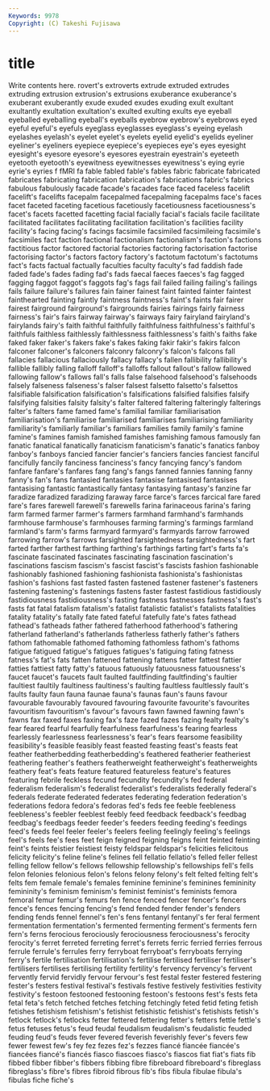 ```yaml
---
Keywords: 9978 
Copyright: (C) Takeshi Fujisawa
---
```


# title

Write contents here.
rovert's extroverts extrude
extruded extrudes extruding extrusion extrusion's extrusions exuberance exuberance's exuberant exuberantly
exude exuded exudes exuding exult exultant exultantly exultation exultation's exulted
exulting exults eye eyeball eyeballed eyeballing eyeball's eyeballs eyebrow eyebrow's
eyebrows eyed eyeful eyeful's eyefuls eyeglass eyeglasses eyeglass's eyeing eyelash
eyelashes eyelash's eyelet eyelet's eyelets eyelid eyelid's eyelids eyeliner eyeliner's
eyeliners eyepiece eyepiece's eyepieces eye's eyes eyesight eyesight's eyesore eyesore's
eyesores eyestrain eyestrain's eyeteeth eyetooth eyetooth's eyewitness eyewitnesses eyewitness's eying
eyrie eyrie's eyries f fMRI fa fable fabled fable's fables
fabric fabricate fabricated fabricates fabricating fabrication fabrication's fabrications fabric's fabrics
fabulous fabulously facade facade's facades face faced faceless facelift facelift's
facelifts facepalm facepalmed facepalming facepalms face's faces facet faceted faceting
facetious facetiously facetiousness facetiousness's facet's facets facetted facetting facial facially
facial's facials facile facilitate facilitated facilitates facilitating facilitation facilitation's facilities
facility facility's facing facing's facings facsimile facsimiled facsimileing facsimile's facsimiles
fact faction factional factionalism factionalism's faction's factions factitious factor factored
factorial factories factoring factorisation factorise factorising factor's factors factory factory's
factotum factotum's factotums fact's facts factual factually faculties faculty faculty's
fad faddish fade faded fade's fades fading fad's fads faecal
faeces faeces's fag fagged fagging faggot faggot's faggots fag's fags
fail failed failing failing's failings fails failure failure's failures fain
fainer fainest faint fainted fainter faintest fainthearted fainting faintly faintness
faintness's faint's faints fair fairer fairest fairground fairground's fairgrounds fairies
fairings fairly fairness fairness's fair's fairs fairway fairway's fairways fairy
fairyland fairyland's fairylands fairy's faith faithful faithfully faithfulness faithfulness's faithful's
faithfuls faithless faithlessly faithlessness faithlessness's faith's faiths fake faked faker
faker's fakers fake's fakes faking fakir fakir's fakirs falcon falconer
falconer's falconers falconry falconry's falcon's falcons fall fallacies fallacious fallaciously
fallacy fallacy's fallen fallibility fallibility's fallible fallibly falling falloff falloff's
falloffs fallout fallout's fallow fallowed fallowing fallow's fallows fall's falls
false falsehood falsehood's falsehoods falsely falseness falseness's falser falsest falsetto
falsetto's falsettos falsifiable falsification falsification's falsifications falsified falsifies falsify falsifying
falsities falsity falsity's falter faltered faltering falteringly falterings falter's falters
fame famed fame's familial familiar familiarisation familiarisation's familiarise familiarised familiarises
familiarising familiarity familiarity's familiarly familiar's familiars families family family's famine
famine's famines famish famished famishes famishing famous famously fan fanatic
fanatical fanatically fanaticism fanaticism's fanatic's fanatics fanboy fanboy's fanboys fancied
fancier fancier's fanciers fancies fanciest fanciful fancifully fancily fanciness fanciness's
fancy fancying fancy's fandom fanfare fanfare's fanfares fang fang's fangs
fanned fannies fanning fanny fanny's fan's fans fantasied fantasies fantasise
fantasised fantasises fantasising fantastic fantastically fantasy fantasying fantasy's fanzine far
faradize faradized faradizing faraway farce farce's farces farcical fare fared
fare's fares farewell farewell's farewells farina farinaceous farina's faring farm
farmed farmer farmer's farmers farmhand farmhand's farmhands farmhouse farmhouse's farmhouses
farming farming's farmings farmland farmland's farm's farms farmyard farmyard's farmyards
farrow farrowed farrowing farrow's farrows farsighted farsightedness farsightedness's fart farted
farther farthest farthing farthing's farthings farting fart's farts fa's fascinate
fascinated fascinates fascinating fascination fascination's fascinations fascism fascism's fascist fascist's
fascists fashion fashionable fashionably fashioned fashioning fashionista fashionista's fashionistas fashion's
fashions fast fasted fasten fastened fastener fastener's fasteners fastening fastening's
fastenings fastens faster fastest fastidious fastidiously fastidiousness fastidiousness's fasting fastness
fastnesses fastness's fast's fasts fat fatal fatalism fatalism's fatalist fatalistic
fatalist's fatalists fatalities fatality fatality's fatally fate fated fateful fatefully
fate's fates fathead fathead's fatheads father fathered fatherhood fatherhood's fathering
fatherland fatherland's fatherlands fatherless fatherly father's fathers fathom fathomable fathomed
fathoming fathomless fathom's fathoms fatigue fatigued fatigue's fatigues fatigues's fatiguing
fating fatness fatness's fat's fats fatten fattened fattening fattens fatter
fattest fattier fatties fattiest fatty fatty's fatuous fatuously fatuousness fatuousness's
faucet faucet's faucets fault faulted faultfinding faultfinding's faultier faultiest faultily
faultiness faultiness's faulting faultless faultlessly fault's faults faulty faun fauna
faunae fauna's faunas faun's fauns favour favourable favourably favoured favouring
favourite favourite's favourites favouritism favouritism's favour's favours fawn fawned fawning
fawn's fawns fax faxed faxes faxing fax's faze fazed fazes
fazing fealty fealty's fear feared fearful fearfully fearfulness fearfulness's fearing
fearless fearlessly fearlessness fearlessness's fear's fears fearsome feasibility feasibility's feasible
feasibly feast feasted feasting feast's feasts feat feather featherbedding featherbedding's
feathered featherier featheriest feathering feather's feathers featherweight featherweight's featherweights feathery
feat's feats feature featured featureless feature's features featuring febrile feckless
fecund fecundity fecundity's fed federal federalism federalism's federalist federalist's federalists
federally federal's federals federate federated federates federating federation federation's federations
fedora fedora's fedoras fed's feds fee feeble feebleness feebleness's feebler
feeblest feebly feed feedback feedback's feedbag feedbag's feedbags feeder feeder's
feeders feeding feeding's feedings feed's feeds feel feeler feeler's feelers
feeling feelingly feeling's feelings feel's feels fee's fees feet feign
feigned feigning feigns feint feinted feinting feint's feints feistier feistiest
feisty feldspar feldspar's felicities felicitous felicity felicity's feline feline's felines
fell fellatio fellatio's felled feller fellest felling fellow fellow's fellows
fellowship fellowship's fellowships fell's fells felon felonies felonious felon's felons
felony felony's felt felted felting felt's felts fem female female's
females feminine feminine's feminines femininity femininity's feminism feminism's feminist feminist's
feminists femora femoral femur femur's femurs fen fence fenced fencer
fencer's fencers fence's fences fencing fencing's fend fended fender fender's
fenders fending fends fennel fennel's fen's fens fentanyl fentanyl's fer
feral ferment fermentation fermentation's fermented fermenting ferment's ferments fern fern's
ferns ferocious ferociously ferociousness ferociousness's ferocity ferocity's ferret ferreted ferreting
ferret's ferrets ferric ferried ferries ferrous ferrule ferrule's ferrules ferry
ferryboat ferryboat's ferryboats ferrying ferry's fertile fertilisation fertilisation's fertilise fertilised
fertiliser fertiliser's fertilisers fertilises fertilising fertility fertility's fervency fervency's fervent
fervently fervid fervidly fervour fervour's fest festal fester festered festering
fester's festers festival festival's festivals festive festively festivities festivity festivity's
festoon festooned festooning festoon's festoons fest's fests feta fetal feta's
fetch fetched fetches fetching fetchingly feted fetid feting fetish fetishes
fetishism fetishism's fetishist fetishistic fetishist's fetishists fetish's fetlock fetlock's fetlocks
fetter fettered fettering fetter's fetters fettle fettle's fetus fetuses fetus's
feud feudal feudalism feudalism's feudalistic feuded feuding feud's feuds fever
fevered feverish feverishly fever's fevers few fewer fewest few's fey
fez fezes fez's fezzes fiancé fiancée fiancée's fiancées fiancé's fiancés
fiasco fiascoes fiasco's fiascos fiat fiat's fiats fib fibbed fibber
fibber's fibbers fibbing fibre fibreboard fibreboard's fibreglass fibreglass's fibre's fibres
fibroid fibrous fib's fibs fibula fibulae fibula's fibulas fiche fiche's
